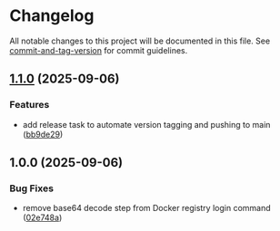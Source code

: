 # Changelog

All notable changes to this project will be documented in this file. See [commit-and-tag-version](https://github.com/absolute-version/commit-and-tag-version) for commit guidelines.

## [1.1.0](https://github.com/theater-improrama/html2pdf-server/compare/v1.0.0...v1.1.0) (2025-09-06)


### Features

* add release task to automate version tagging and pushing to main ([bb9de29](https://github.com/theater-improrama/html2pdf-server/commit/bb9de295a6c954b12ca5ed445d67fa0d5e0cfb32))

## 1.0.0 (2025-09-06)


### Bug Fixes

* remove base64 decode step from Docker registry login command ([02e748a](https://github.com/theater-improrama/html2pdf-server/commit/02e748aa06614b71abb5bca05107acc4f39e65fa))
